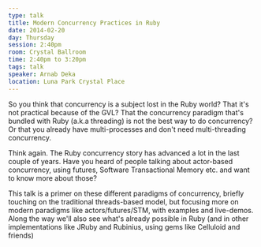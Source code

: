 ```yaml
---
type: talk
title: Modern Concurrency Practices in Ruby
date: 2014-02-20
day: Thursday
session: 2:40pm
room: Crystal Ballroom
time: 2:40pm to 3:20pm
tags: talk
speaker: Arnab Deka
location: Luna Park Crystal Place
---
```


So you think that concurrency is a subject lost in the Ruby world? That it's not practical because of the GVL? That the concurrency paradigm that's bundled with Ruby (a.k.a threading) is not the best way to do concurrency? Or that you already have multi-processes and don't need multi-threading concurrency.

Think again. The Ruby concurrency story has advanced a lot in the last couple of years. Have you heard of people talking about actor-based concurrency, using futures, Software Transactional Memory etc. and want to know more about those?

This talk is a primer on these different paradigms of concurrency, briefly touching on the traditional threads-based model, but focusing more on modern paradigms like actors/futures/STM, with examples and live-demos. Along the way we'll also see what's already possible in Ruby (and in other implementations like JRuby and Rubinius, using gems like Celluloid and friends)
